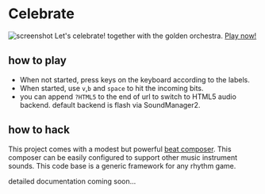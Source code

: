 # Celebrate
![screenshot](http://tyt2y3.github.com/celebrate/web/image/cap01.png)
Let's celebrate! together with the golden orchestra. [Play now!](http://tyt2y3.github.com/celebrate)

## how to play
 - When not started, press keys on the keyboard according to the labels.
 - When started, use `v`,`b` and `space` to hit the incoming bits.
 - you can append `?HTML5` to the end of url to switch to HTML5 audio backend. default backend is flash via SoundManager2.

## how to hack
This project comes with a modest but powerful [beat composer](http://tyt2y3.github.com/celebrate/src/editor.html).
This composer can be easily configured to support other music instrument sounds. This code base is a generic framework for any rhythm game.

detailed documentation coming soon...
